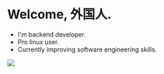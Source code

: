 # Welcome, 外国人.

- I'm backend developer.
- Pro linux user.
- Currently improving software engineering skills.

[![](https://visitcount.itsvg.in/api?id=hatred-dev&label=Profile%20Views&color=11&pretty=true)](https://visitcount.itsvg.in)
